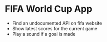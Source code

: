 # FIFA World Cup App

* Find an undocumented API on fifa website
* Show latest scores for the current game
* Play a sound if a goal is made